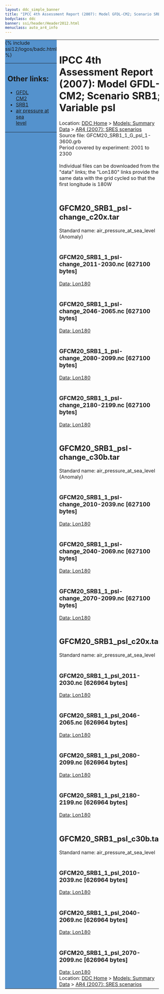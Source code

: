 ```yaml
---
layout: ddc_simple_banner
title: "IPCC 4th Assessment Report (2007): Model GFDL-CM2; Scenario SRB1; Variable psl"
bodyclass: ddc
banner: ssi/header/Header2012.html
menuclass: auto_ar4_info
---
```



<table width="100%" border="0" cellspacing="0" cellpadding="0" style="border-collapse: collapse;">
<tr style="margin:0;padding:0;border:0;">
<td style="margin:0;padding:0;border:0;height:1pt;width:150pt;background:#5492CD;" valign="top" >

<div id="lh-col2" class="auto_ar4_info">
<table class="menumain" bgcolor="#5492CD" cellspacing="0" width="100%" border="0">
<tr><td>
<h2> Other links:</h2>
<ul>
<li><a href="/auto/ar4/model-GFDL-CM2.html">GFDL<br/>CM2</a></li>
<li><a href="/auto/ar4/scenario-SRB1.html">SRB1</a></li>
<li><a href="/auto/ar4/var-air_pressure_at_sea_level.html">air pressure at sea<br/> level</a></li>
</ul>
</td></tr>
{% include ssi12/logos/badc.html %}
</table>
</div>
</td>
<td><h1>IPCC 4th Assessment Report (2007): Model GFDL-CM2; Scenario SRB1; Variable psl</h1>

<!-- Breadcrumb1 -->
<div id="breadcrumb1" align="left">
Location: <a href="/index.html">DDC Home</a> > <a href="/sim/gcm_clim/">Models: Summary Data</a>
> <a href="/sim/gcm_clim/SRES_AR4/index.html">AR4 (2007): SRES scenarios</a>
</div>
<!-- End of Breadcrumb1 -->Source file: GFCM20_SRB1_1_G_psl_1-3600.grb
<br/>
Period covered by experiment: 2001 to 2300<br/>
<br/>Individual files can be downloaded from the "data" links; the "Lon180" links provide the same data
         with the grid cycled so that the first longitude is 180W<br/>
<br/><h2>GFCM20_SRB1_psl-change_c20x.tar</h2>
Standard name: air_pressure_at_sea_level (Anomaly)<br>
<br/><h3>GFCM20_SRB1_1_psl-change_2011-2030.nc [627100 bytes]</h3>
<a href="/cgi-bin/downl/ar4_nc/psl/GFCM20_SRB1_1_psl-change_2011-2030.nc">Data; </a><a href="/cgi-bin/downl/ar4_nc/psl/GFCM20_SRB1_1_psl-change_2011-2030.cyto180.nc"> Lon180</a><br/>
<br/><h3>GFCM20_SRB1_1_psl-change_2046-2065.nc [627100 bytes]</h3>
<a href="/cgi-bin/downl/ar4_nc/psl/GFCM20_SRB1_1_psl-change_2046-2065.nc">Data; </a><a href="/cgi-bin/downl/ar4_nc/psl/GFCM20_SRB1_1_psl-change_2046-2065.cyto180.nc"> Lon180</a><br/>
<br/><h3>GFCM20_SRB1_1_psl-change_2080-2099.nc [627100 bytes]</h3>
<a href="/cgi-bin/downl/ar4_nc/psl/GFCM20_SRB1_1_psl-change_2080-2099.nc">Data; </a><a href="/cgi-bin/downl/ar4_nc/psl/GFCM20_SRB1_1_psl-change_2080-2099.cyto180.nc"> Lon180</a><br/>
<br/><h3>GFCM20_SRB1_1_psl-change_2180-2199.nc [627100 bytes]</h3>
<a href="/cgi-bin/downl/ar4_nc/psl/GFCM20_SRB1_1_psl-change_2180-2199.nc">Data; </a><a href="/cgi-bin/downl/ar4_nc/psl/GFCM20_SRB1_1_psl-change_2180-2199.cyto180.nc"> Lon180</a><br/>
<br/><h2>GFCM20_SRB1_psl-change_c30b.tar</h2>
Standard name: air_pressure_at_sea_level (Anomaly)<br>
<br/><h3>GFCM20_SRB1_1_psl-change_2010-2039.nc [627100 bytes]</h3>
<a href="/cgi-bin/downl/ar4_nc/psl/GFCM20_SRB1_1_psl-change_2010-2039.nc">Data; </a><a href="/cgi-bin/downl/ar4_nc/psl/GFCM20_SRB1_1_psl-change_2010-2039.cyto180.nc"> Lon180</a><br/>
<br/><h3>GFCM20_SRB1_1_psl-change_2040-2069.nc [627100 bytes]</h3>
<a href="/cgi-bin/downl/ar4_nc/psl/GFCM20_SRB1_1_psl-change_2040-2069.nc">Data; </a><a href="/cgi-bin/downl/ar4_nc/psl/GFCM20_SRB1_1_psl-change_2040-2069.cyto180.nc"> Lon180</a><br/>
<br/><h3>GFCM20_SRB1_1_psl-change_2070-2099.nc [627100 bytes]</h3>
<a href="/cgi-bin/downl/ar4_nc/psl/GFCM20_SRB1_1_psl-change_2070-2099.nc">Data; </a><a href="/cgi-bin/downl/ar4_nc/psl/GFCM20_SRB1_1_psl-change_2070-2099.cyto180.nc"> Lon180</a><br/>
<br/><h2>GFCM20_SRB1_psl_c20x.tar</h2>
Standard name: air_pressure_at_sea_level<br>
<br/><h3>GFCM20_SRB1_1_psl_2011-2030.nc [626964 bytes]</h3>
<a href="/cgi-bin/downl/ar4_nc/psl/GFCM20_SRB1_1_psl_2011-2030.nc">Data; </a><a href="/cgi-bin/downl/ar4_nc/psl/GFCM20_SRB1_1_psl_2011-2030.cyto180.nc"> Lon180</a><br/>
<br/><h3>GFCM20_SRB1_1_psl_2046-2065.nc [626964 bytes]</h3>
<a href="/cgi-bin/downl/ar4_nc/psl/GFCM20_SRB1_1_psl_2046-2065.nc">Data; </a><a href="/cgi-bin/downl/ar4_nc/psl/GFCM20_SRB1_1_psl_2046-2065.cyto180.nc"> Lon180</a><br/>
<br/><h3>GFCM20_SRB1_1_psl_2080-2099.nc [626964 bytes]</h3>
<a href="/cgi-bin/downl/ar4_nc/psl/GFCM20_SRB1_1_psl_2080-2099.nc">Data; </a><a href="/cgi-bin/downl/ar4_nc/psl/GFCM20_SRB1_1_psl_2080-2099.cyto180.nc"> Lon180</a><br/>
<br/><h3>GFCM20_SRB1_1_psl_2180-2199.nc [626964 bytes]</h3>
<a href="/cgi-bin/downl/ar4_nc/psl/GFCM20_SRB1_1_psl_2180-2199.nc">Data; </a><a href="/cgi-bin/downl/ar4_nc/psl/GFCM20_SRB1_1_psl_2180-2199.cyto180.nc"> Lon180</a><br/>
<br/><h2>GFCM20_SRB1_psl_c30b.tar</h2>
Standard name: air_pressure_at_sea_level<br>
<br/><h3>GFCM20_SRB1_1_psl_2010-2039.nc [626964 bytes]</h3>
<a href="/cgi-bin/downl/ar4_nc/psl/GFCM20_SRB1_1_psl_2010-2039.nc">Data; </a><a href="/cgi-bin/downl/ar4_nc/psl/GFCM20_SRB1_1_psl_2010-2039.cyto180.nc"> Lon180</a><br/>
<br/><h3>GFCM20_SRB1_1_psl_2040-2069.nc [626964 bytes]</h3>
<a href="/cgi-bin/downl/ar4_nc/psl/GFCM20_SRB1_1_psl_2040-2069.nc">Data; </a><a href="/cgi-bin/downl/ar4_nc/psl/GFCM20_SRB1_1_psl_2040-2069.cyto180.nc"> Lon180</a><br/>
<br/><h3>GFCM20_SRB1_1_psl_2070-2099.nc [626964 bytes]</h3>
<a href="/cgi-bin/downl/ar4_nc/psl/GFCM20_SRB1_1_psl_2070-2099.nc">Data; </a><a href="/cgi-bin/downl/ar4_nc/psl/GFCM20_SRB1_1_psl_2070-2099.cyto180.nc"> Lon180</a><br/>
<!-- Breadcrumb2 -->
<div id="breadcrumb2" align="left">
Location: <a href="/index.html">DDC Home</a> > <a href="/sim/gcm_clim/">Models: Summary Data</a>
> <a href="/sim/gcm_clim/SRES_AR4/index.html">AR4 (2007): SRES scenarios</a>
</div>
<!-- End of Breadcrumb2 --></td></tr></table>
